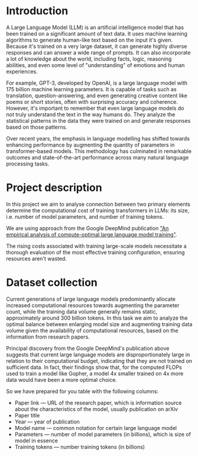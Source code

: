 # Introduction
A Large Language Model (LLM) is an artificial intelligence model that has been trained on a significant amount of text data. 
It uses machine learning algorithms to generate human-like text based on the input it's given. 
Because it's trained on a very large dataset, it can generate highly diverse responses and can answer a wide range of prompts. 
It can also incorporate a lot of knowledge about the world, including facts, logic, reasoning abilities, 
and even some level of "understanding" of emotions and human experiences.

For example, GPT-3, developed by OpenAI, is a large language model with 175 billion machine learning parameters. 
It is capable of tasks such as translation, question-answering, and even generating creative content like 
poems or short stories, often with surprising accuracy and coherence.
However, it's important to remember that even large language models do not truly understand the text in the way humans do. 
They analyze the statistical patterns in the data they were trained on and generate responses based on those patterns.

Over recent years, the emphasis in language modelling has shifted towards enhancing performance by augmenting 
the quantity of parameters in transformer-based models. This methodology has culminated in remarkable outcomes and 
state-of-the-art performance across many natural language processing tasks.

# Project description
In this project we aim to analyse connection between two primary elements determine the computational cost of 
training transformers in LLMs: its size, i.e. number of model parameters, and number of training tokens.

We are using approach from the Google DeepMind 
publication ["An empirical analysis of compute-optimal large language model training"](https://www.deepmind.com/blog/an-empirical-analysis-of-compute-optimal-large-language-model-training).

The rising costs associated with training large-scale models necessitate a thorough evaluation 
of the most effective training configuration, ensuring resources aren't wasted.

# Dataset collection
Current generations of large language models predominantly allocate increased computational resources 
towards augmenting the parameter count, while the training data volume generally remains static, 
approximately around 300 billion tokens. 
In this task we aim to analyze the optimal balance between enlarging model size and 
augmenting training data volume given the availability of computational resources, 
based on the information from research papers. 

Principal discovery from the Google DeepMind's publication above suggests 
that current large language models are disproportionately large in relation to their computational budget, 
indicating that they are not trained on sufficient data. In fact, their findings show that, for the computed FLOPs 
used to train a model like Gopher, a model 4x smaller trained on 4x more data would have been a more optimal choice.

So we have prepared for you table with the following columns:
 * Paper link — URL of the research paper, which is information source about the characteristics of the model, 
usually publication on arXiv
 * Paper title 
 * Year — year of publication 
 * Model name — common notation for certain large language model
 * Parameters — number of model parameters (in billions), which is size of model in essence
 * Training tokens — number training tokens (in billions)
